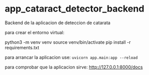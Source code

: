 # app_cataract_detector_backend
Backend de la aplicacion de deteccion de catarata

para crear el entorno virtual:

python3 -m venv venv
source venv/bin/activate
pip install -r requirements.txt


para arrancar la aplicacion use:
``uvicorn app.main:app --reload``


para comprobar que la aplicacion sirve:
http://127.0.0.1:8000/docs
